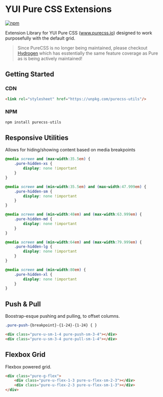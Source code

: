 # YUI Pure CSS Extensions

[![npm](https://img.shields.io/npm/v/purecss-utils.svg)](https://www.npmjs.com/package/purecss-utils)

Extension Library for YUI Pure CSS (www.purecss.io) designed to work purposefully with the default grid.

> Since PureCSS is no longer being maintained, please checkout [Hydrogen](https://pimbrouwers.github.io/hydrogen/) which has esstentially the same feature coverage as Pure as is being actively maintained!

## Getting Started

### CDN

```html
<link rel="stylesheet" href="https://unpkg.com/purecss-utils"/>
```

### NPM

```javascript
npm install purecss-utils
```

## Responsive Utilities
Allows for hiding/showing content based on media breakpoints

```css
@media screen and (max-width:35.5em) {
    .pure-hidden-xs {
        display: none !important
    }
}

@media screen and (min-width:35.5em) and (max-width:47.999em) {
    .pure-hidden-sm {
        display: none !important
    }
}

@media screen and (min-width:48em) and (max-width:63.999em) {
    .pure-hidden-md {
        display: none !important
    }
}

@media screen and (min-width:64em) and (max-width:79.999em) {
    .pure-hidden-lg {
        display: none !important
    }
}

@media screen and (min-width:80em) {
    .pure-hidden-xl {
        display: none !important
    }
}
```

## Push & Pull
Boostrap-esque pushing and pulling, to offset columns.

```css
.pure-push-{breakpoint}-{1-24}-{1-24} { }
```

```html
<div class="pure-u-sm-1-4 pure-push-sm-3-4"></div>
<div class="pure-u-sm-3-4 pure-pull-sm-1-4"></div>
```

## Flexbox Grid
Flexbox powered grid.

```html
<div class="pure-g-flex">
	<div class="pure-u-flex-1-3 pure-u-flex-sm-2-3"></div>
	<div class="pure-u-flex-2-3 pure-u-flex-sm-1-3"></div>
</div>
```
